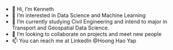 - 👋 Hi, I’m Kenneth
- 👀 I’m interested in Data Science and Machine Learning
- 🌱 I’m currently studying Civil Engineering and intend to major in Transport and Geospatial Data Science.
- 💞️ I’m looking to collaborate on projects and meet new people
- 📫 You can reach me at LinkedIn @Hoong Hao Yap

<!---
kyhh21/kyhh21 is a ✨ special ✨ repository because its `README.md` (this file) appears on your GitHub profile.
You can click the Preview link to take a look at your changes.
--->
